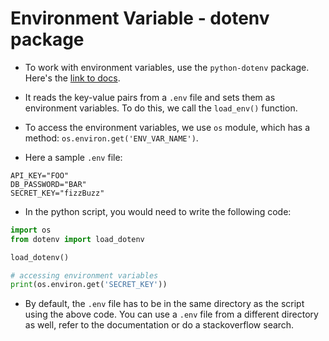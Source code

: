 # Environment Variable - dotenv package

- To work with environment variables, use the `python-dotenv` package. Here's the [link to docs](https://pypi.org/project/python-dotenv/).

- It reads the key-value pairs from a `.env` file and sets them as environment variables. To do this, we call the `load_env()` function.

- To access the environment variables, we use `os` module, which has a method: `os.environ.get('ENV_VAR_NAME')`.

- Here a sample `.env` file:

```
API_KEY="FOO"
DB_PASSWORD="BAR"
SECRET_KEY="fizzBuzz"
```

- In the python script, you would need to write the following code:

```python
import os
from dotenv import load_dotenv

load_dotenv()

# accessing environment variables
print(os.environ.get('SECRET_KEY'))

```

- By default, the `.env` file has to be in the same directory as the script using the above code. You can use a `.env` file from a different directory as well, refer to the documentation or do a stackoverflow search.